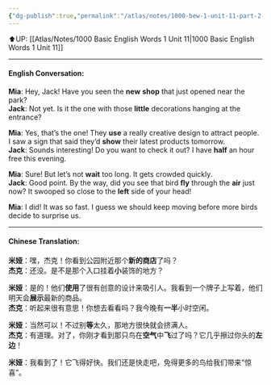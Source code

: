 ```yaml
---
{"dg-publish":true,"permalink":"/atlas/notes/1000-bew-1-unit-11-part-2-conversation/","noteIcon":""}
---
```


⬆️UP: [[Atlas/Notes/1000 Basic English Words 1 Unit 11\|1000 Basic English Words 1 Unit 11]]

---

#### English Conversation:

**Mia**: Hey, Jack! Have you seen the **new** **shop** that just opened near the park?  
**Jack**: Not yet. Is it the one with those **little** decorations hanging at the entrance?

**Mia**: Yes, that’s the one! They **use** a really creative design to attract people. I saw a sign that said they’d **show** their latest products tomorrow.  
**Jack**: Sounds interesting! Do you want to check it out? I have **half** an hour free this evening.

**Mia**: Sure! But let’s not **wait** too long. It gets crowded quickly.  
**Jack**: Good point. By the way, did you see that bird **fly** through the **air** just now? It swooped so close to the **left** side of your head!

**Mia**: I did! It was so fast. I guess we should keep moving before more birds decide to surprise us.

---

#### Chinese Translation:

**米娅**：嘿，杰克！你看到公园附近那个**新的商店**了吗？  
**杰克**：还没。是不是那个入口挂着**小**装饰的地方？

**米娅**：是的！他们**使用**了很有创意的设计来吸引人。我看到一个牌子上写着，他们明天会**展示**最新的商品。  
**杰克**：听起来很有意思！你想去看看吗？我今晚有**一半**小时空闲。

**米娅**：当然可以！不过别**等**太久，那地方很快就会挤满人。  
**杰克**：有道理。对了，你刚才看到那只鸟在**空气**中**飞**过了吗？它几乎擦过你头的**左边**！

**米娅**：我看到了！它飞得好快。我们还是快走吧，免得更多的鸟给我们带来“惊喜”。